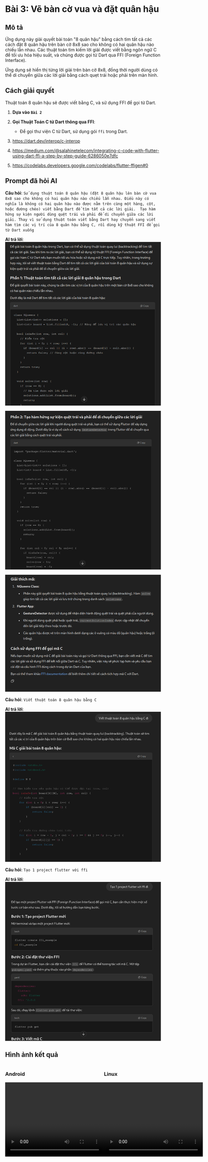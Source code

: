 # Bài 3: Vẽ bàn cờ vua và đặt quân hậu

## Mô tả

Ứng dụng này giải quyết bài toán "8 quân hậu" bằng cách tìm tất cả các cách đặt 8 quân hậu trên bàn cờ 8x8 sao cho không có hai quân hậu nào chiếu lẫn nhau. Các thuật toán tìm kiếm lời giải được viết bằng ngôn ngữ C để tối ưu hóa hiệu suất, và chúng được gọi từ Dart qua FFI (Foreign Function Interface).

Ứng dụng sẽ hiển thị từng lời giải trên bàn cờ 8x8, đồng thời người dùng có thể di chuyển giữa các lời giải bằng cách quẹt trái hoặc phải trên màn hình.

## Cách giải quyết

Thuật toán 8 quân hậu sẽ được viết bằng C, và sử dụng FFI để gọi từ Dart.

1. **Dựa vào `Bài 2`**

2. **Gọi Thuật Toán C từ Dart thông qua FFI**:

   - Để gọi thư viện C từ Dart, sử dụng gói `ffi` trong Dart.

3. https://dart.dev/interop/c-interop

4. https://medium.com/@salahinetelecom/integrating-c-code-with-flutter-using-dart-ffi-a-step-by-step-guide-6286050e7dfc

5. https://codelabs.developers.google.com/codelabs/flutter-ffigen#0

## Prompt đã hỏi AI

**Câu hỏi**: `Sử dụng thuật toán 8 quân hậu (đặt 8 quân hậu lên bàn cờ vua 8x8 sao cho không có hai quân hậu nào chiếu lẫn nhau. Điều này có nghĩa là không có hai quân hậu nào được nằm trên cùng một hàng, cột, hoặc đường chéo) viết bằng Dart để tìm tất cả các lời giải. 
Tạo hàm hứng sự kiện người dùng quệt trái và phải để di chuyển giữa các lời giải.
Thay vì sử dụng thuật toán viết bằng Dart hay chuyển sang viết hàm tìm các vị trí của 8 quân hậu bằng C, rồi dùng kỹ thuật FFI để gọi từ Dart xuống`

**AI trả lời**:
![Câu 1 - 1](./assets/c11.png)

![Câu 1 - 2](./assets/c12.png)

![Câu 1 - 3](./assets/c13.png)

**Câu hỏi**: `Viết thuật toán 8 quân hậu bằng C`

**AI trả lời**:
![Câu 2](./assets/c2.png)

**Câu hỏi**: `Tạo 1 project flutter với ffi`

**AI trả lời**:
![Câu 3](./assets/c3.png)

## Hình ảnh kết quả

<div style="display: flex; justify-content: space-between;">
    <div>
        <h3>Android</h3>
        <video width="320" height="240" controls>
        <source src="./assets/eight_queens_ffi_m.mp4" type="video/mp4">
        Your browser does not support the video tag.
        </video>
    </div>
    <div>
        <h3>Linux</h3>
        <video width="320" height="240" controls>
        <source src="./assets/eight_queens_ffi_l.mp4" type="video/mp4">
        Your browser does not support the video tag.
        </video>
    </div>
</div>
